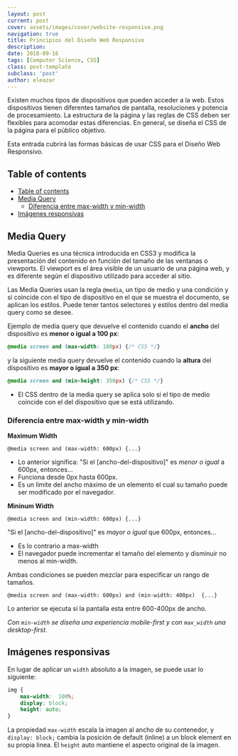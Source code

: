 ```yaml
---
layout: post
current: post
cover: assets/images/cover/website-responsive.png
navigation: true
title: Principios del Diseño Web Responsivo
description:
date: 2018-09-16
tags: [Computer Science, CSS]
class: post-template
subclass: 'post'
author: eleazar
---
```


Existen muchos tipos de dispositivos que pueden acceder a la web. Estos dispositivos tienen diferentes tamaños de pantalla, resoluciones y potencia de procesamiento. La estructura de la página y las reglas de CSS deben ser flexibles para acomodar estas diferencias. En general, se diseña el CSS de la página para el público objetivo.

Esta entrada cubrirá las formas básicas de usar CSS para el Diseño Web Responsivo.

## Table of contents
- [Table of contents](#table-of-contents)
- [Media Query](#media-query)
    - [Diferencia entre max-width y min-width](#diferencia-entre-max-width-y-min-width)
- [Imágenes responsivas](#im%C3%A1genes-responsivas)

## Media Query

Media Queries es una técnica introducida en CSS3 y modifica la presentación del contenido en función del tamaño de las ventanas o viewports. El viewport es el área visible de un usuario de una página web, y es diferente según el dispositivo utilizado para acceder al sitio.

Las Media Queries usan la regla `@media`, un tipo de medio y una condición y si coincide con el tipo de dispositivo en el que se muestra el documento, se aplican los estilos. Puede tener tantos selectores y estilos dentro del media query como se desee.

Ejemplo de media query que devuelve el contenido cuando el **ancho** del dispositivo es **menor o igual a 100 px**:

```css
@media screen and (max-width: 100px) {/* CSS */}
```

y la siguiente media query devuelve el contenido cuando la **altura** del dispositivo es **mayor o igual a 350 px**:

```css
@media screen and (min-height: 350px) {/* CSS */}
```

- El CSS dentro de la media query se aplica solo si el tipo de medio coincide con el del dispositivo que se está utilizando.

### Diferencia entre max-width y min-width

**Maximum Width**

`@media screen and (max-width: 600px) {...}`

- Lo anterior significa: "Si el [ancho-del-dispositivo]" es _menor o igual_ a 600px, entonces...
- Funciona desde 0px hasta 600px.
- Es un limite del ancho máximo de un elemento el cual su tamaño puede ser modificado por el navegador.

**Mininum Width**

`@media screen and (min-width: 600px) {...}`

"Si el [ancho-del-dispositivo]" es _mayor o igual_ que 600px, entonces...

- Es lo contrario a max-width
- El navegador puede incrementar el tamaño del elemento y disminuir no menos al min-width.

Ambas condiciones se pueden mezclar para especificar un rango de tamaños.

`@media screen and (max-width: 600px) and (min-width: 400px)  {...}`

Lo anterior se ejecuta si la pantalla esta entre 600-400px de ancho.

_Con `min-width` se diseña una experiencia mobile-first y con `max_width` una desktop-first_.


## Imágenes responsivas

En lugar de aplicar un `width` absoluto a la imagen, se puede usar lo siguiente:

```css
img {
    max-width:  100%;
    display: block;
    height: auto;
}
```

La propiedad `max-width` escala la imagen al ancho de su contenedor, y `display: block;` cambia la posición de default (inline) a un block element en su propia linea. El `height` auto mantiene el aspecto original de la imagen.

